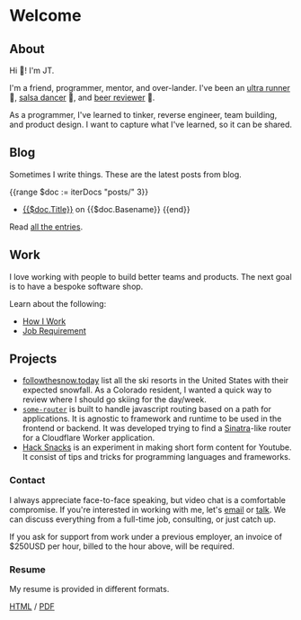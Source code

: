 # Welcome

## About

Hi :wave:! I'm JT.

I'm a friend, programmer, mentor, and over-lander. I've been an
[ultra runner](https://ultrasignup.com/m_results_participant.aspx?fname=Jt&lname=Archie)
:running:, [salsa dancer](https://www.youtube.com/watch?v=gT1qaj2PMrw) :dancer:,
and [beer reviewer](https://www.youtube.com/yetanotherbeershow) :beer:.

As a programmer, I've learned to tinker, reverse engineer, team building, and
product design. I want to capture what I've learned, so it can be shared.

## Blog

Sometimes I write things. These are the latest posts from blog.

<!-- deno-fmt-ignore-start -->

{{range $doc := iterDocs "posts/" 3}}
- [{{$doc.Title}}]({{$doc.SlugPath}}) on {{$doc.Basename}}
{{end}}

<!-- deno-fmt-ignore-end -->

Read [all the entries](/posts).

## Work

I love working with people to build better teams and products. The next goal is
to have a bespoke software shop.

Learn about the following:

- [How I Work](/career/how-i-work.html)
- [Job Requirement](/career/job-criteria.html)

## Projects

- [followthesnow.today](https://followthesnow.today) list all the ski resorts in
  the United States with their expected snowfall. As a Colorado resident, I
  wanted a quick way to review where I should go skiing for the day/week.
- [`some-router`](https://github.com/jtarchie/some-router) is built to handle
  javascript routing based on a path for applications. It is agnostic to
  framework and runtime to be used in the frontend or backend. It was developed
  trying to find a [Sinatra](http://sinatrarb.com/)-like router for a Cloudflare
  Worker application.
- [Hack Snacks](https://www.youtube.com/channel/UCitQxsD8AAj9jyj1qACJyKw) is an
  experiment in making short form content for Youtube. It consist of tips and
  tricks for programming languages and frameworks.

### Contact

I always appreciate face-to-face speaking, but video chat is a comfortable
compromise. If you're interested in working with me, let's
[email](mailto:hello2023@jtarchie.com) or
[talk](https://calendly.com/jtarchie/15min). We can discuss everything from a
full-time job, consulting, or just catch up.

If you ask for support from work under a previous employer, an invoice of
$250USD per hour, billed to the hour above, will be required.

### Resume

My resume is provided in different formats.

[HTML](resume/index.html) / [PDF](resume/resume.pdf)
